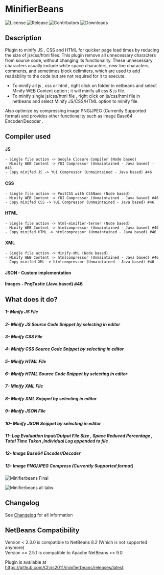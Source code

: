# MinifierBeans 

![License](https://img.shields.io/github/license/Chris2011/minifierbeans.svg)
![Release](https://img.shields.io/github/release/Chris2011/minifierbeans.svg)
![Contributors](https://img.shields.io/github/contributors/chris2011/minifierbeans.svg)
![Downloads](https://img.shields.io/github/downloads/chris2011/minifierbeans/total.svg)


## Description

Plugin to minify JS , CSS and HTML for quicker page load times by reducing the size of js/css/html files.
This plugin remove all unnecessary characters from source code, without changing its functionality. These unnecessary characters usually include white space characters, new line characters, comments, and sometimes block delimiters, which are used to add readability to the code but are not required for it to execute.

- To minify all js , css or html , right click on folder in netbeans and select Minify WEB Content option ; it will minify all css & js file.
- To minify single js/css/html file , right click on js/css/html file in netbeans and select Minify JS/CSS/HTML option to minify file.

Also optimize by compressing image PNG/JPEG (Currently Supported format) and provides other functionality such as image Base64 Encoder/Decoder .


## Compiler used

#### JS
    - Single file action -> Google Closure Compiler (Node based)
    - Minify WEB Content -> YUI Compressor (Unmaintained - Java based) - #46
    - Copy minifed JS -> YUI Compressor (Unmaintained - Java based) #46
#### CSS
    - Single file action -> PostCSS with CSSNano (Node based)
    - Minify WEB Content -> YUI Compressor (Unmaintained - Java based) #46
    - Copy minifed CSS -> YUI Compressor (Unmaintained - Java based) #46
#### HTML
    - Single file action -> html-minifier-terser (Node based)
    - Minify WEB Content -> htmlcompressor (Unmaintained - Java based) #46
    - Copy minifed HTML -> htmlcompressor (Unmaintained - Java based) #46
#### XML
    - Single file action -> Minify-XML (Node based)
    - Minify WEB Content -> htmlcompressor (Unmaintained - Java based) #46
    - Copy minifed XML -> htmlcompressor (Unmaintained - Java based) #46
#### JSON - Custom implementation
#### Images - PngTastic (Java based) [#46](https://github.com/Chris2011/minifierbeans/issues/46)


## What does it do?

##### 1- Minify JS File
##### 2- Minify JS Source Code Snippet by selecting in editor
##### 3- Minify CSS File
##### 4- Minify CSS Source Code Snippet by selecting in editor
##### 5- Minify HTML File
##### 6- Minify HTML Source Code Snippet by selecting in editor
##### 7- Minify XML File
##### 8- Minify XML Snippet by selecting in editor
##### 9- Minify JSON File
##### 10- Minify JSON Snippet by selecting in editor
##### 11- Log Evaluation Input/Output File Size , Space Reduced Percentage , Total Time Taken ,Individual Log appended to file 
##### 12- Image Base64 Encoder/Decoder
##### 13- Image PNG/JPEG Compress (Currently Supported format)

![Minifierbeans Final](./screenshots/minifierbeans-final.jpg)

![Minifierbeans all tabs](./screenshots/minifierbeans-all-tabs.png)


## Changelog

See [Changelog](./Changelog.md) for all information  


## NetBeans Compatibility

Version < 2.3.0 is compatible to NetBeans 8.2 (Which is not supported anymore)  
Version >= 2.5.1 is compatible to Apache NetBeans >= 9.0  
  
Plugin is available at https://github.com/Chris2011/minifierbeans/releases/latest
